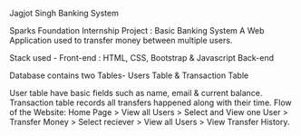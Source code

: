 Jagjot Singh Banking System

Sparks Foundation Internship Project : Basic Banking System
A Web Application used to transfer money between multiple users.

Stack used - Front-end : HTML, CSS, Bootstrap & Javascript Back-end 

Database contains two Tables- Users Table & Transaction Table

User table have basic fields such as name, email & current balance.
Transaction table records all transfers happened along with their time.
Flow of the Website: Home Page > View all Users > Select and View one User > Transfer Money > Select reciever > View all Users > View Transfer History.
